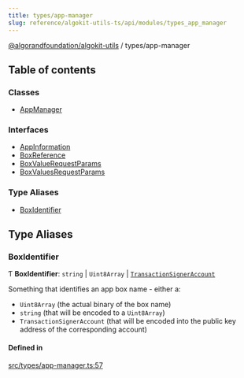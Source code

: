 ```yaml
---
title: types/app-manager
slug: reference/algokit-utils-ts/api/modules/types_app_manager
---
```

[@algorandfoundation/algokit-utils](/reference/algokit-utils-ts/api/overview) / types/app-manager



## Table of contents

### Classes

- [AppManager](/reference/algokit-utils-ts/api/classes/types_app_managerappmanager/)

### Interfaces

- [AppInformation](/reference/algokit-utils-ts/api/interfaces/types_app_managerappinformation/)
- [BoxReference](/reference/algokit-utils-ts/api/interfaces/types_app_managerboxreference/)
- [BoxValueRequestParams](/reference/algokit-utils-ts/api/interfaces/types_app_managerboxvaluerequestparams/)
- [BoxValuesRequestParams](/reference/algokit-utils-ts/api/interfaces/types_app_managerboxvaluesrequestparams/)

### Type Aliases

- [BoxIdentifier](#boxidentifier)

## Type Aliases

### BoxIdentifier

Ƭ **BoxIdentifier**: `string` \| `Uint8Array` \| [`TransactionSignerAccount`](/reference/algokit-utils-ts/api/interfaces/types_accounttransactionsigneraccount/)

Something that identifies an app box name - either a:
 * `Uint8Array` (the actual binary of the box name)
 * `string` (that will be encoded to a `Uint8Array`)
 * `TransactionSignerAccount` (that will be encoded into the
   public key address of the corresponding account)

#### Defined in

[src/types/app-manager.ts:57](https://github.com/algorandfoundation/algokit-utils-ts/blob/main/src/types/app-manager.ts#L57)